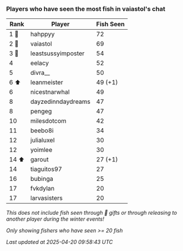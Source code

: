 ### Players who have seen the most fish in vaiastol's chat
| Rank | Player | Fish Seen |
|------|--------|-----------|
| 1 🥇  | hahppyy  | 72 |
| 2 🥈  | vaiastol  | 69 |
| 3 🥉  | leastsussyimposter  | 54 |
| 4  | eelacy  | 52 |
| 5  | divra__  | 50 |
| 6 ⬆ | leanmeister  | 49 (+1) |
| 6  | nicestnarwhal  | 49 |
| 8  | dayzedinndaydreams  | 47 |
| 8  | pengeg  | 47 |
| 10  | milesdotcom  | 42 |
| 11  | beebo8i  | 34 |
| 12  | julialuxel  | 30 |
| 12  | yoimlee  | 30 |
| 14 ⬆ | garout  | 27 (+1) |
| 14  | tiaguitos97  | 27 |
| 16  | bubinga  | 25 |
| 17  | fvkdylan  | 20 |
| 17  | larvasisters  | 20 |

_This does not include fish seen through 🎁 gifts or through releasing to another player during the winter events!_

_Only showing fishers who have seen >= 20 fish_

_Last updated at 2025-04-20 09:58:43 UTC_